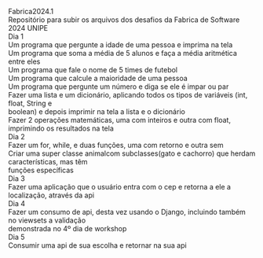 Fabrica2024.1<br/>
Repositório para subir os arquivos dos desafios da Fabrica de Software 2024 UNIPE<br/>
Dia 1<br/>
    Um programa que pergunte a idade de uma pessoa e imprima na tela<br/>
    Um programa que soma a média de 5 alunos e faça a média aritmética entre eles<br/>
    Um programa que fale o nome de 5 times de futebol<br/>
    Um programa que calcule a maioridade de uma pessoa<br/>
    Um programa que pergunte um número e diga se ele é impar ou par<br/>
    Fazer uma lista e um dicionário, aplicando todos os tipos de variáveis (int, float, String e <br/>boolean) e depois imprimir na tela a lista  e o dicionário<br/>
    Fazer 2 operações matemáticas, uma com inteiros e outra com float, imprimindo os resultados na tela<br/>
Dia 2<br/>
    Fazer um for, while, e duas funções, uma com retorno e outra sem<br/>
    Criar uma super classe animalcom subclasses(gato e cachorro) que herdam características, mas têm <br/>funções específicas<br/>
Dia 3<br/>
    Fazer uma aplicação que o usuário entra com o cep e retorna a ele a localização, através da api<br/>
Dia 4 <br/>
    Fazer um consumo de api, desta vez usando o Django, incluindo também no viewsets a validação <br/>demonstrada no 4º dia de workshop<br/>
Dia 5<br/>
    Consumir uma api de sua escolha e retornar na sua api